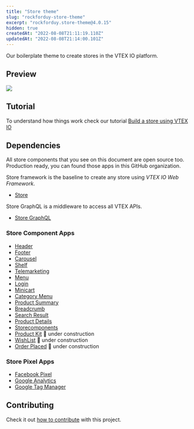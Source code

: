 ```yaml
---
title: "Store theme"
slug: "rockforduy-store-theme"
excerpt: "rockforduy.store-theme@4.0.15"
hidden: true
createdAt: "2022-08-08T21:11:19.110Z"
updatedAt: "2022-08-08T21:14:00.101Z"
---
```

Our boilerplate theme to create stores in the VTEX IO platform.

## Preview
![](https://user-images.githubusercontent.com/1354492/63937047-e8d81c80-ca37-11e9-86fc-61e88847bbfb.png)

## Tutorial
To understand how things work check our tutorial [Build a store using VTEX IO](https://help.vtex.com/en/tracks/build-a-store-using-vtex-io)

## Dependencies
All store components that you see on this document are open source too. Production ready, you can found those apps in this GitHub organization. 
 
Store framework is the baseline to create any store using _VTEX IO Web Framework_.
- [Store](https://github.com/vtex-apps/store/blob/master/README.md)

Store GraphQL is a middleware to access all VTEX APIs.
- [Store GraphQL](https://github.com/vtex-apps/store-graphql/blob/master/README.md)

### Store Component Apps 
- [Header](https://github.com/vtex-apps/store-header/blob/master/README.md)
- [Footer](https://github.com/vtex-apps/store-footer/blob/master/README.md)
- [Carousel](https://github.com/vtex-apps/carousel/blob/master/README.md)
- [Shelf](https://github.com/vtex-apps/shelf/blob/master/README.md)
- [Telemarketing](https://github.com/vtex-apps/telemarketing/blob/master/README.md)
- [Menu](https://github.com/vtex-apps/menu/blob/master/README.md)
- [Login](https://github.com/vtex-apps/login/blob/master/README.md)
- [Minicart](https://github.com/vtex-apps/minicart/blob/master/README.md)
- [Category Menu](https://github.com/vtex-apps/category-menu/blob/master/README.md)
- [Product Summary](https://github.com/vtex-apps/product-summary/blob/master/README.md)
- [Breadcrumb](https://github.com/vtex-apps/breadcrumb/blob/master/README.md)
- [Search Result](https://github.com/vtex-apps/search-result/blob/master/README.md)
- [Product Details](https://github.com/vtex-apps/product-details/blob/master/README.md)
- [Storecomponents](https://github.com/vtex-apps/store-components/blob/master/README.md)
- [Product Kit](https://github.com/vtex-apps/product-kit/blob/master/README.md) :construction: under construction
- [WishList](https://github.com/vtex-apps/wishlist/blob/master/README.md)  :construction: under construction
- [Order Placed](https://github.com/vtex-apps/order-placed/blob/master/README.md) :construction: under construction

### Store Pixel Apps
 
 - [Facebook Pixel](https://github.com/vtex-apps/facebook-pixel/blob/master/README.md)
 - [Google Analytics](https://github.com/vtex-apps/google-analytics/blob/master/README.md)
 - [Google Tag Manager](https://github.com/vtex-apps/google-tag-manager/blob/master/README.md)

## Contributing

Check it out [how to contribute](https://github.com/vtex-apps/awesome-io#contributing) with this project.